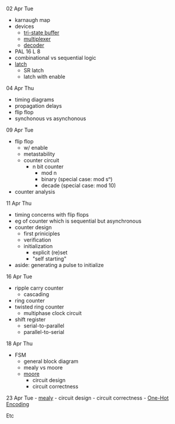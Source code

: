 02 Apr Tue
 - karnaugh map
 - devices
    - [tri-state buffer](tri-state-buffer.md)
    - [multiplexer](multiplexer.md)
    - [decoder](decoder.md)
 - PAL 16 L 8
 - combinational vs sequential logic
 - [latch](latch.md)
    - SR latch
    - latch with enable

04 Apr Thu
 - timing diagrams
 - propagation delays
 - flip flop
 - synchonous vs asynchonous

09 Apr Tue
 - flip flop
    - w/ enable
    - metastability
    - counter circuit
       - n bit counter
          - mod n
          - binary (special case: mod sⁿ)
          - decade (special case: mod 10)
 - counter analysis

11 Apr Thu
 - timing concerns with flip flops
 - eg of counter which is sequential but asynchronous
 - counter design
    - first priniciples
    - verification
    - initialization
       - explicit (re)set
       - "self starting"
 - aside: generating a pulse to initialize

16 Apr Tue
 - ripple carry counter
    - cascading
 - ring counter
 - twisted ring counter
    - multiphase clock circuit
 - shift register
    - serial-to-parallel
    - parallel-to-serial

18 Apr Thu
 - FSM
    - general block diagram
    - mealy vs moore
    - [moore](moore.md)
       - circuit design
       - circuit correctness

23 Apr Tue
    - [mealy](mealy.md)
       - circuit design
       - circuit correctness
    - [One-Hot Encoding](one-hot.md)

Etc
